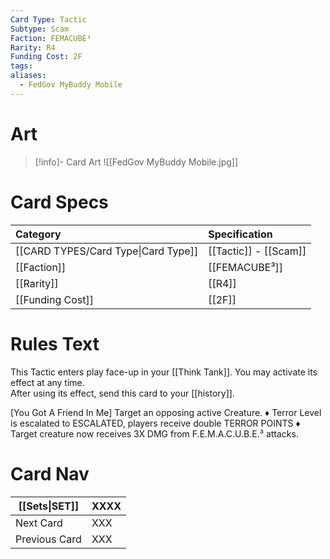 ```yaml
---
Card Type: Tactic
Subtype: Scam
Faction: FEMACUBE³
Rarity: R4
Funding Cost: 2F
tags: 
aliases:
  - FedGov MyBuddy Mobile
---
```

# Art

> [!info]- Card Art
> ![[FedGov MyBuddy Mobile.jpg]]

# Card Specs

| Category | Specification| 
| :--- | :--- |
| [[CARD TYPES/Card Type\|Card Type]] | [[Tactic]] - [[Scam]] |
| [[Faction]] | [[FEMACUBE³]] |  
| [[Rarity]] | [[R4]] |  
| [[Funding Cost]] | [[2F]] |  

# Rules Text  

This Tactic enters play face-up in your [[Think Tank]]. 
You may activate its effect at any time.  
After using its effect, send this card to your [[history]].  

[You Got A Friend In Me] 
Target an opposing active Creature. 
♦ Terror Level is escalated to ESCALATED, players receive double TERROR POINTS
♦ Target creature now receives 3X DMG from F.E.M.A.C.U.B.E.³ attacks.

# Card Nav

| [[Sets\|SET]]           | XXXX |
| ------------- | ------------------------------ |
| Next Card     | XXX |
| Previous Card | XXX |


